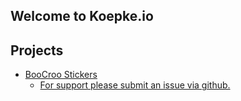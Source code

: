 ## Welcome to Koepke.io

## Projects
* [BooCroo Stickers](https://github.com/alexkoepke/boocroo)
  * [For support please submit an issue via github.](https://github.com/alexkoepke/boocroo/issues)
